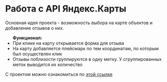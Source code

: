 # Работа с API Яндекс.Карты
Основная идея проекта - возможность выбора на карте объектов и добавление отзывов о них.
<ul><b>Функционал:</b>
<li>При клике на карту открывается форма для отзыва</li>
<li>На карту добавляется плейсмарк по тем координатам, по которым был осуществлен клик</li>
<li>Отзывы поблизости группируются в одну метку. У сгруппированных меток выводится их количество</li></ul>

С проектом можно ознакомиться по <a href="https://polinataras.github.io/Map-API/dist">этой ссылке</a>
